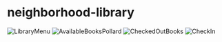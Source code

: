 # neighborhood-library
![LibraryMenu](https://github.com/ZPollar0/neighborhood-library/assets/166441725/2d0d8758-d076-477e-b4f7-2ee1f4b5f8af)
![AvailableBooksPollard](https://github.com/ZPollar0/neighborhood-library/assets/166441725/04904411-1254-4b64-9561-df343a7b331c)
![CheckedOutBooks](https://github.com/ZPollar0/neighborhood-library/assets/166441725/748ca0e4-8fbe-4839-b13d-f64f7659381d)
![CheckIn](https://github.com/ZPollar0/neighborhood-library/assets/166441725/97f014ec-54e2-4886-90f3-90f45154898f)
